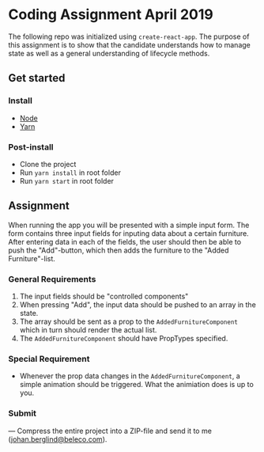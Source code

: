 # Coding Assignment April 2019
The following repo was initialized using `create-react-app`. The purpose
of this assignment is to show that the candidate understands how to manage
state as well as a general understanding of lifecycle methods.

## Get started
### Install
- [Node](https://nodejs.org/en/)
- [Yarn](https://yarnpkg.com/en/docs/install)

### Post-install
- Clone the project
- Run `yarn install` in root folder
- Run `yarn start` in root folder

## Assignment
When running the app you will be presented with a simple input form. The form contains three input fields for inputing data about a certain furniture. After entering data in each of the fields, the user should then
be able to push the "Add"-button, which then adds the furniture to the
"Added Furniture"-list.

### General Requirements
1. The input fields should be "controlled components"
2. When pressing "Add", the input data should be pushed to an array in the state.
3. The array should be sent as a prop to the `AddedFurnitureComponent` which in turn should render the actual list.
4. The `AddedFurnitureComponent` should have PropTypes specified.

### Special Requirement
- Whenever the prop data changes in the `AddedFurnitureComponent`, a simple
animation should be triggered. What the animiation does is up to you.

### Submit
— Compress the entire project into a ZIP-file and send it to me (johan.berglind@beleco.com).